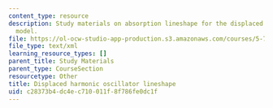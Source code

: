 ```yaml
---
content_type: resource
description: Study materials on absorption lineshape for the displaced harmonic oscillator
  model.
file: https://ol-ocw-studio-app-production.s3.amazonaws.com/courses/5-74-introductory-quantum-mechanics-ii-spring-2009/c28373b4dc4ec710011f8f786fe0dc1f_MIT5_74s09_study03.xmcd
file_type: text/xml
learning_resource_types: []
parent_title: Study Materials
parent_type: CourseSection
resourcetype: Other
title: Displaced harmonic oscillator lineshape
uid: c28373b4-dc4e-c710-011f-8f786fe0dc1f
---
```

